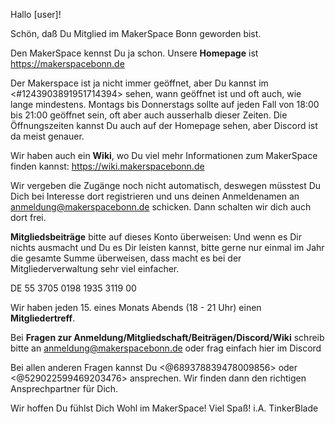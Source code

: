 Hallo [user]!

Schön, daß Du Mitglied im MakerSpace Bonn geworden bist.

Den MakerSpace kennst Du ja schon. Unsere **Homepage** ist https://makerspacebonn.de

Der Makerspace ist ja nicht immer geöffnet, aber Du kannst im <#1243903891951714394> sehen, wann geöffnet ist und oft auch, wie lange mindestens. Montags bis Donnerstags sollte auf jeden Fall von 18:00 bis 21:00 geöffnet sein, oft aber auch ausserhalb dieser Zeiten. Die Öffnungszeiten kannst Du auch auf der Homepage sehen, aber Discord ist da meist genauer.

Wir haben auch ein **Wiki**, wo Du viel mehr Informationen zum MakerSpace finden kannst: https://wiki.makerspacebonn.de 

Wir vergeben die Zugänge noch nicht automatisch, deswegen müsstest Du Dich bei Interesse dort registrieren und uns deinen Anmeldenamen an anmeldung@makerspacebonn.de schicken. Dann schalten wir dich auch dort frei.


**Mitgliedsbeiträge** bitte auf dieses Konto überweisen: Und wenn es Dir nichts ausmacht und Du es Dir leisten kannst, bitte gerne nur einmal im Jahr die gesamte Summe überweisen, dass macht es bei der Mitgliederverwaltung sehr viel einfacher.

DE 55 3705 0198 1935 3119 00


Wir haben jeden 15. eines Monats Abends (18 - 21 Uhr) einen **Mitgliedertreff**.

Bei **Fragen zur Anmeldung/Mitgliedschaft/Beiträgen/Discord/Wiki** schreib bitte an anmeldung@makerspacebonn.de oder frag einfach hier im Discord

Bei allen anderen Fragen kannst Du <@689378839478009856> oder <@529022599469203476> ansprechen. Wir finden dann den richtigen Ansprechpartner für Dich.

Wir hoffen Du fühlst Dich Wohl im MakerSpace! Viel Spaß!
i.A. TinkerBlade